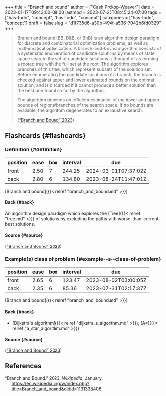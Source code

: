 +++
title = "Branch and bound"
author = ["Cash Prokop-Weaver"]
date = 2023-01-17T09:43:00-08:00
lastmod = 2023-07-25T08:45:24-07:00
tags = ["has-todo", "concept", "has-todo", "concept"]
categories = ["has-todo", "concept"]
draft = false
slug = "d1f735d6-a30b-494f-a536-7042b6fd0329"
+++

> Branch and bound (BB, B&amp;B, or BnB) is an algorithm design paradigm for discrete and combinatorial optimization problems, as well as mathematical optimization. A branch-and-bound algorithm consists of a systematic enumeration of candidate solutions by means of state space search: the set of candidate solutions is thought of as forming a rooted tree with the full set at the root. The algorithm explores branches of this tree, which represent subsets of the solution set. Before enumerating the candidate solutions of a branch, the branch is checked against upper and lower estimated bounds on the optimal solution, and is discarded if it cannot produce a better solution than the best one found so far by the algorithm.
>
> The algorithm depends on efficient estimation of the lower and upper bounds of regions/branches of the search space. If no bounds are available, the algorithm degenerates to an exhaustive search.
>
> (<a href="#citeproc_bib_item_1">“Branch and Bound” 2023</a>)


## Flashcards {#flashcards}


### Definition {#definition}

| position | ease | box | interval | due                  |
|----------|------|-----|----------|----------------------|
| front    | 2.50 | 7   | 244.25   | 2024-03-01T07:37:02Z |
| back     | 2.80 | 6   | 134.80   | 2023-08-24T11:47:01Z |

[Branch and bound]({{< relref "branch_and_bound.md" >}})


#### Back {#back}

An algorithm design paradigm which explores the [Tree]({{< relref "tree.md" >}}) of solutions by excluding the paths with worse-than-current-best solutions.


#### Source {#source}

(<a href="#citeproc_bib_item_1">“Branch and Bound” 2023</a>)


### Example(s) class of problem {#example--s--class-of-problem}

| position | ease | box | interval | due                  |
|----------|------|-----|----------|----------------------|
| front    | 2.65 | 6   | 123.47   | 2023-08-02T03:00:05Z |
| back     | 2.35 | 6   | 85.36    | 2023-07-31T02:17:37Z |

[Branch and bound]({{< relref "branch_and_bound.md" >}})


#### Back {#back}

-   [Dijkstra's algorithm]({{< relref "dijkstra_s_algorithm.md" >}}), [A\*]({{< relref "a_star_algorithm.md" >}})


#### Source {#source}

(<a href="#citeproc_bib_item_1">“Branch and Bound” 2023</a>)

## References

<style>.csl-entry{text-indent: -1.5em; margin-left: 1.5em;}</style><div class="csl-bib-body">
  <div class="csl-entry"><a id="citeproc_bib_item_1"></a>“Branch and Bound.” 2023. <i>Wikipedia</i>, January. <a href="https://en.wikipedia.org/w/index.php?title=Branch_and_bound&oldid=1131333406">https://en.wikipedia.org/w/index.php?title=Branch_and_bound&#38;oldid=1131333406</a>.</div>
</div>
